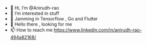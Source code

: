 - 👋 Hi, I’m @Anirudh-rao
- 👀 I’m interested in stuff
- 🌱 Jamming in Tensorflow , Go and Flutter
- 💞️ Hello there , looking for me
- 📫 How to reach me https://www.linkedin.com/in/anirudh-rao-494a82168/

<!---
Anirudh-rao/Anirudh-rao is a ✨ special ✨ repository because its `README.md` (this file) appears on your GitHub profile.
You can click the Preview link to take a look at your changes.
--->

